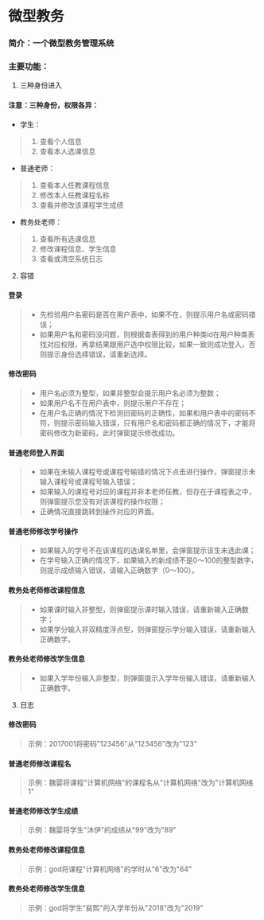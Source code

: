 # 微型教务
### 简介：一个微型教务管理系统
### 主要功能：
1. 三种身份进入
#### 注意：三种身份，权限各异：
* 学生：
>1. 查看个人信息
>2. 查看本人选课信息
* 普通老师：
>1. 查看本人任教课程信息
>2. 修改本人任教课程名称
>3. 查看并修改该课程学生成绩
* 教务处老师：
>1. 查看所有选课信息
>2. 修改课程信息、学生信息
>3. 查看或清空系统日志
2. 容错
#### 登录
>* 先检验用户名密码是否在用户表中，如果不在，则提示用户名或密码错误；
>* 如果用户名和密码没问题，则根据查表得到的用户种类id在用户种类表找对应权限，再拿结果跟用户选中权限比较，如果一致则成功登入，否则提示身份选择错误，请重新选择。
#### 修改密码
>* 用户名必须为整型，如果非整型会提示用户名必须为整数；
>* 如果用户名不在用户表中，则提示用户不存在；
>* 在用户名正确的情况下检测旧密码的正确性，如果和用户表中的密码不符，则提示密码输入错误，只有用户名和密码都正确的情况下，才能将密码修改为新密码，此时弹窗提示修改成功。
#### 普通老师登入界面
>* 如果在未输入课程号或课程号输错的情况下点击进行操作，弹窗提示未输入课程号或课程号输入错误；
>* 如果输入的课程号对应的课程并非本老师任教，但存在于课程表之中，则弹窗提示您没有对该课程的操作权限；
>* 正确情况直接跳转到操作对应的界面。
#### 普通老师修改学号操作
>* 如果输入的学号不在该课程的选课名单里，会弹窗提示该生未选此课；
>* 在学号输入正确的情况下，如果输入的新成绩不是0～100的整型数字，则提示成绩输入错误，请输入正确数字（0～100）。
#### 教务处老师修改课程信息
>* 如果课时输入非整型，则弹窗提示课时输入错误，请重新输入正确数字；
>* 如果学分输入非双精度浮点型，则弹窗提示学分输入错误，请重新输入正确数字。
#### 教务处老师修改学生信息
>* 如果入学年份输入非整型，则弹窗提示入学年份输入错误，请重新输入正确数字。
3. 日志
#### 修改密码
> 示例：2017001将密码"123456"从"123456"改为"123"
#### 普通老师修改课程名
> 示例：魏婴将课程"计算机网络"的课程名从"计算机网络"改为"计算机网络1"
#### 普通老师修改学生成绩
> 示例：魏婴将学生"沐伊"的成绩从"99"改为"89"
#### 教务处老师修改课程信息
> 示例：god将课程"计算机网络"的学时从"6"改为"64"
#### 教务处老师修改学生信息
> 示例：god将学生"裴熙"的入学年份从"2018"改为"2019"
